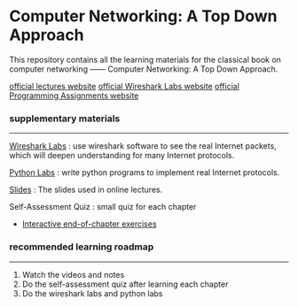 # Computer Networking: A Top Down Approach

This repository contains all the learning materials for the classical book on computer networking —— Computer Networking: A Top Down Approach.

[official lectures website](https://gaia.cs.umass.edu/kurose_ross/lectures.php)
[official Wireshark Labs website](https://gaia.cs.umass.edu/kurose_ross/wireshark.php)
[official Programming Assignments website](https://gaia.cs.umass.edu/kurose_ross/programming.php)


### supplementary materials

---

[Wireshark Labs](./labs) : use wireshark software to see the real Internet packets, which will deepen understanding for many Internet protocols.

[Python Labs](./Programming_Assignments) : write python programs to implement real Internet protocols.

[Slides](./slides) : The slides used in online lectures.

Self-Assessment Quiz : small quiz for each chapter

- [Interactive end-of-chapter exercises](https://gaia.cs.umass.edu/kurose_ross/interactive/) 




### recommended learning roadmap

---

1. Watch the videos and notes
2. Do the self-assessment quiz after learning each chapter
3. Do the wireshark labs and python labs




